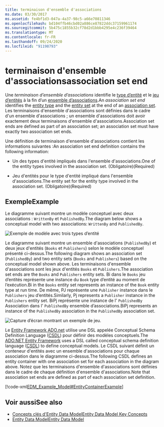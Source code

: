 ```yaml
---
title: terminaison d'ensemble d'associations
ms.date: 03/30/2017
ms.assetid: fe4bf1d3-047a-4a37-98c5-a66e70811346
ms.openlocfilehash: bd104ffb46cbd02a886ce87822ddc37159961174
ms.sourcegitcommit: 5b475c1855b32cf78d2d1bbb4295e4c236f39464
ms.translationtype: MT
ms.contentlocale: fr-FR
ms.lasthandoff: 09/24/2020
ms.locfileid: "91198793"
---
```

# <a name="association-set-end"></a><span data-ttu-id="ff582-102">terminaison d'ensemble d'associations</span><span class="sxs-lookup"><span data-stu-id="ff582-102">association set end</span></span>

<span data-ttu-id="ff582-103">Une *terminaison d’ensemble d’associations* identifie le [type d’entité](entity-type.md) et le [jeu d’entités](entity-set.md) à la fin d’un [ensemble d’associations](association-set.md).</span><span class="sxs-lookup"><span data-stu-id="ff582-103">An *association set end* identifies the [entity type](entity-type.md) and the [entity set](entity-set.md) at the end of an [association set](association-set.md).</span></span> <span data-ttu-id="ff582-104">Les terminaisons d'ensemble d'associations sont définies dans le cadre d'un ensemble d'associations ; un ensemble d'associations doit avoir exactement deux terminaisons d'ensemble d'associations.</span><span class="sxs-lookup"><span data-stu-id="ff582-104">Association set ends are defined as part of an association set; an association set must have exactly two association set ends.</span></span>  
  
 <span data-ttu-id="ff582-105">Une définition de terminaison d'ensemble d'associations contient les informations suivantes :</span><span class="sxs-lookup"><span data-stu-id="ff582-105">An association set end definition contains the following information:</span></span>  
  
- <span data-ttu-id="ff582-106">Un des types d'entité impliqués dans l'ensemble d'associations.</span><span class="sxs-lookup"><span data-stu-id="ff582-106">One of the entity types involved in the association set.</span></span> <span data-ttu-id="ff582-107">(Obligatoire)</span><span class="sxs-lookup"><span data-stu-id="ff582-107">(Required)</span></span>  
  
- <span data-ttu-id="ff582-108">Jeu d'entités pour le type d'entité impliqué dans l'ensemble d'associations.</span><span class="sxs-lookup"><span data-stu-id="ff582-108">The entity set for the entity type involved in the association set.</span></span> <span data-ttu-id="ff582-109">(Obligatoire)</span><span class="sxs-lookup"><span data-stu-id="ff582-109">(Required)</span></span>  
  
## <a name="example"></a><span data-ttu-id="ff582-110">Exemple</span><span class="sxs-lookup"><span data-stu-id="ff582-110">Example</span></span>  

 <span data-ttu-id="ff582-111">Le diagramme suivant montre un modèle conceptuel avec deux associations : `WrittenBy` et `PublishedBy`.</span><span class="sxs-lookup"><span data-stu-id="ff582-111">The diagram below shows a conceptual model with two associations: `WrittenBy` and `PublishedBy`.</span></span>  
  
 ![Exemple de modèle avec trois types d’entité](./media/association-set-end/example-model-three-entity-types.gif)  
  
 <span data-ttu-id="ff582-113">Le diagramme suivant montre un ensemble d'associations (`PublishedBy`) et deux jeux d'entités (`Books` et `Publishers`) selon le modèle conceptuel présenté ci-dessus.</span><span class="sxs-lookup"><span data-stu-id="ff582-113">The following diagram shows an association set (`PublishedBy`) and two entity sets (`Books` and `Publishers`) based on the conceptual model shown above.</span></span> <span data-ttu-id="ff582-114">Les terminaisons d'ensemble d'associations sont les jeux d'entités `Books` et `Publishers`.</span><span class="sxs-lookup"><span data-stu-id="ff582-114">The association set ends are the `Books` and `Publishers` entity sets.</span></span> <span data-ttu-id="ff582-115">Bi dans le `Books` jeu d’entités représente une instance du `Book` type d’entité au moment de l’exécution.</span><span class="sxs-lookup"><span data-stu-id="ff582-115">Bi in the `Books` entity set represents an instance of the `Book` entity type at run time.</span></span> <span data-ttu-id="ff582-116">De même, PJ représente une `Publisher` instance dans le `Publishers` jeu d’entités.</span><span class="sxs-lookup"><span data-stu-id="ff582-116">Similarly, Pj represents a `Publisher` instance in the `Publishers` entity set.</span></span> <span data-ttu-id="ff582-117">BiPj représente une instance de l' `PublishedBy` Association dans l' `PublishedBy` ensemble d’associations.</span><span class="sxs-lookup"><span data-stu-id="ff582-117">BiPj represents an instance of the `PublishedBy` association in the `PublishedBy` association set.</span></span>  
  
 ![Capture d’écran montrant un exemple de jeu.](./media/association-set-end/sets-example-association.gif)  
  
 <span data-ttu-id="ff582-119">Le [Entity Framework ADO.net](./ef/index.md) utilise une DSL appelée Conceptual Schema Definition Language ([CSDL](/ef/ef6/modeling/designer/advanced/edmx/csdl-spec)) pour définir des modèles conceptuels.</span><span class="sxs-lookup"><span data-stu-id="ff582-119">The [ADO.NET Entity Framework](./ef/index.md) uses a DSL called conceptual schema definition language ([CSDL](/ef/ef6/modeling/designer/advanced/edmx/csdl-spec)) to define conceptual models.</span></span> <span data-ttu-id="ff582-120">Le CSDL suivant définit un conteneur d'entités avec un ensemble d'associations pour chaque association dans le diagramme ci-dessus.</span><span class="sxs-lookup"><span data-stu-id="ff582-120">The following CSDL defines an entity container with one association set for each association in the diagram above.</span></span> <span data-ttu-id="ff582-121">Notez que les terminaisons d'ensemble d'associations sont définies dans le cadre de chaque définition d'ensemble d'associations.</span><span class="sxs-lookup"><span data-stu-id="ff582-121">Note that association set ends are defined as part of each association set definition.</span></span>  
  
 [!code-xml[EDM_Example_Model#EntityContainerExample](../../../../samples/snippets/xml/VS_Snippets_Data/edm_example_model/xml/books.edmx#entitycontainerexample)]  
  
## <a name="see-also"></a><span data-ttu-id="ff582-122">Voir aussi</span><span class="sxs-lookup"><span data-stu-id="ff582-122">See also</span></span>

- [<span data-ttu-id="ff582-123">Concepts clés d'Entity Data Model</span><span class="sxs-lookup"><span data-stu-id="ff582-123">Entity Data Model Key Concepts</span></span>](entity-data-model-key-concepts.md)
- [<span data-ttu-id="ff582-124">Entity Data Model</span><span class="sxs-lookup"><span data-stu-id="ff582-124">Entity Data Model</span></span>](entity-data-model.md)
